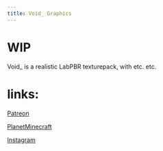 ```yaml
---
title: Void_ Graphics
---
```


# WIP

Void_ is a realistic LabPBR texturepack, with etc. etc.

# links:
[Patreon](https://www.patreon.com/VoidGraphics)

[PlanetMinecraft](https://www.planetminecraft.com/texture-pack/void-texturepack-labpbr-procedural-texturepack-slinkous/)

[Instagram](https://www.instagram.com/VoidCraft_graphics)